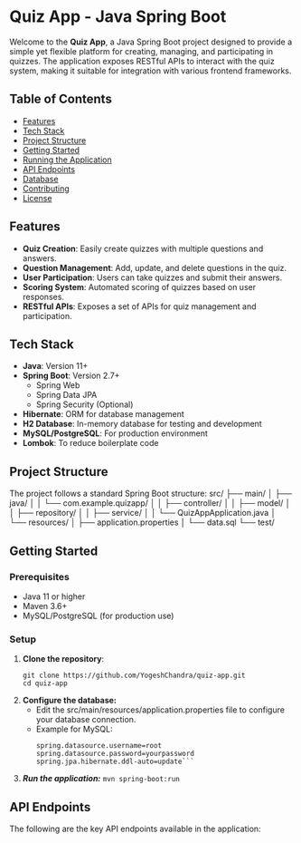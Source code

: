 # Quiz App - Java Spring Boot

Welcome to the **Quiz App**, a Java Spring Boot project designed to provide a simple yet flexible platform for creating, managing, and participating in quizzes. The application exposes RESTful APIs to interact with the quiz system, making it suitable for integration with various frontend frameworks.

## Table of Contents
- [Features](#features)
- [Tech Stack](#tech-stack)
- [Project Structure](#project-structure)
- [Getting Started](#getting-started)
- [Running the Application](#running-the-application)
- [API Endpoints](#api-endpoints)
- [Database](#database)
- [Contributing](#contributing)
- [License](#license)

## Features
- **Quiz Creation**: Easily create quizzes with multiple questions and answers.
- **Question Management**: Add, update, and delete questions in the quiz.
- **User Participation**: Users can take quizzes and submit their answers.
- **Scoring System**: Automated scoring of quizzes based on user responses.
- **RESTful APIs**: Exposes a set of APIs for quiz management and participation.

## Tech Stack
- **Java**: Version 11+
- **Spring Boot**: Version 2.7+
  - Spring Web
  - Spring Data JPA
  - Spring Security (Optional)
- **Hibernate**: ORM for database management
- **H2 Database**: In-memory database for testing and development
- **MySQL/PostgreSQL**: For production environment
- **Lombok**: To reduce boilerplate code

## Project Structure
The project follows a standard Spring Boot structure:
src/
├── main/
│ ├── java/
│ │ └── com.example.quizapp/
│ │ ├── controller/
│ │ ├── model/
│ │ ├── repository/
│ │ ├── service/
│ │ └── QuizAppApplication.java
│ └── resources/
│ ├── application.properties
│ └── data.sql
└── test/


## Getting Started
### Prerequisites
- Java 11 or higher
- Maven 3.6+
- MySQL/PostgreSQL (for production use)

### Setup
1. **Clone the repository**:
   ```
   git clone https://github.com/YogeshChandra/quiz-app.git
   cd quiz-app
2. **Configure the database:**
    - Edit the src/main/resources/application.properties file to configure your database connection.
    - Example for MySQL:
      ```spring.datasource.url=jdbc:mysql://localhost:3306/quizapp
      spring.datasource.username=root
      spring.datasource.password=yourpassword
      spring.jpa.hibernate.ddl-auto=update```
3. ***Run the application:***
   ```mvn spring-boot:run```

## API Endpoints
The following are the key API endpoints available in the application:

